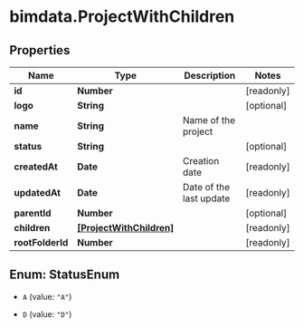 # bimdata.ProjectWithChildren

## Properties

Name | Type | Description | Notes
------------ | ------------- | ------------- | -------------
**id** | **Number** |  | [readonly] 
**logo** | **String** |  | [optional] 
**name** | **String** | Name of the project | 
**status** | **String** |  | [optional] 
**createdAt** | **Date** | Creation date | [readonly] 
**updatedAt** | **Date** | Date of the last update | [readonly] 
**parentId** | **Number** |  | [optional] 
**children** | [**[ProjectWithChildren]**](ProjectWithChildren.md) |  | [readonly] 
**rootFolderId** | **Number** |  | [readonly] 



## Enum: StatusEnum


* `A` (value: `"A"`)

* `D` (value: `"D"`)




